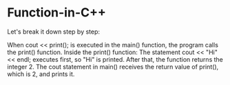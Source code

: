 # Function-in-C++
Let's break it down step by step:

When cout << print(); is executed in the main() function, the program calls the print() function.
Inside the print() function:
The statement cout << "Hi" << endl; executes first, so "Hi" is printed.
After that, the function returns the integer 2.
The cout statement in main() receives the return value of print(), which is 2, and prints it.
